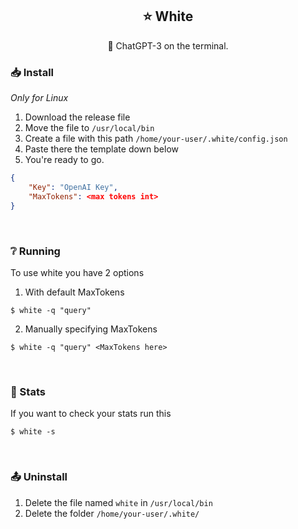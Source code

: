 <div align="center">

## ⭐ White
🌺 ChatGPT-3 on the terminal.

</div>

### 📥 Install
*Only for Linux*
1. Download the release file
2. Move the file to `/usr/local/bin`
3. Create a file with this path `/home/your-user/.white/config.json`
4. Paste there the template down below
5. You're ready to go.
```json
{
    "Key": "OpenAI Key",
    "MaxTokens": <max tokens int>
}
```

<br>

### ❔ Running
To use white you have 2 options
1. With default MaxTokens
```shell 
$ white -q "query"
```
2. Manually specifying MaxTokens
```shell
$ white -q "query" <MaxTokens here>
```

<br>


### 📩 Stats
If you want to check your stats run this
```shell
$ white -s
```

<br>

### 📤 Uninstall
1. Delete the file named `white` in `/usr/local/bin`
2. Delete the folder `/home/your-user/.white/`
